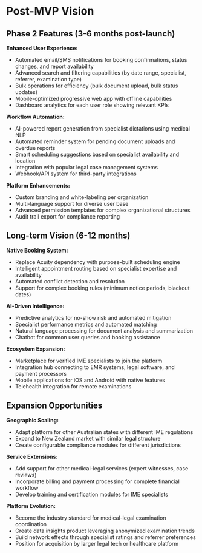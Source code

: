 # Post-MVP Vision

## Phase 2 Features (3-6 months post-launch)

**Enhanced User Experience:**
- Automated email/SMS notifications for booking confirmations, status changes, and report availability
- Advanced search and filtering capabilities (by date range, specialist, referrer, examination type)
- Bulk operations for efficiency (bulk document upload, bulk status updates)
- Mobile-optimized progressive web app with offline capabilities
- Dashboard analytics for each user role showing relevant KPIs

**Workflow Automation:**
- AI-powered report generation from specialist dictations using medical NLP
- Automated reminder system for pending document uploads and overdue reports
- Smart scheduling suggestions based on specialist availability and location
- Integration with popular legal case management systems
- Webhook/API system for third-party integrations

**Platform Enhancements:**
- Custom branding and white-labeling per organization
- Multi-language support for diverse user base
- Advanced permission templates for complex organizational structures
- Audit trail export for compliance reporting

## Long-term Vision (6-12 months)

**Native Booking System:**
- Replace Acuity dependency with purpose-built scheduling engine
- Intelligent appointment routing based on specialist expertise and availability
- Automated conflict detection and resolution
- Support for complex booking rules (minimum notice periods, blackout dates)

**AI-Driven Intelligence:**
- Predictive analytics for no-show risk and automated mitigation
- Specialist performance metrics and automated matching
- Natural language processing for document analysis and summarization
- Chatbot for common user queries and booking assistance

**Ecosystem Expansion:**
- Marketplace for verified IME specialists to join the platform
- Integration hub connecting to EMR systems, legal software, and payment processors
- Mobile applications for iOS and Android with native features
- Telehealth integration for remote examinations

## Expansion Opportunities

**Geographic Scaling:**
- Adapt platform for other Australian states with different IME regulations
- Expand to New Zealand market with similar legal structure
- Create configurable compliance modules for different jurisdictions

**Service Extensions:**
- Add support for other medical-legal services (expert witnesses, case reviews)
- Incorporate billing and payment processing for complete financial workflow
- Develop training and certification modules for IME specialists

**Platform Evolution:**
- Become the industry standard for medical-legal examination coordination
- Create data insights product leveraging anonymized examination trends
- Build network effects through specialist ratings and referrer preferences
- Position for acquisition by larger legal tech or healthcare platform
